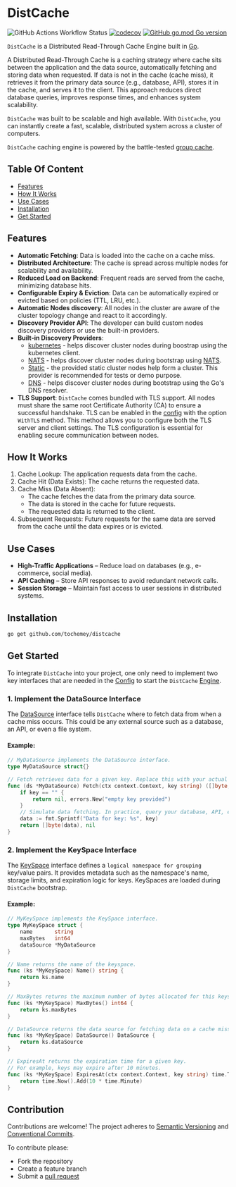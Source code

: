 # DistCache

![GitHub Actions Workflow Status](https://img.shields.io/github/actions/workflow/status/Tochemey/distcache/build.yml)
[![codecov](https://codecov.io/gh/Tochemey/distcache/graph/badge.svg?token=0eS0QphVUH)](https://codecov.io/gh/Tochemey/distcache)
[![GitHub go.mod Go version](https://badges.chse.dev/github/go-mod/go-version/Tochemey/distcache)](https://go.dev/doc/install)

`DistCache` is a Distributed Read-Through Cache Engine built in [Go](https://go.dev/).

A Distributed Read-Through Cache is a caching strategy where cache sits between the application and the data source,
automatically fetching and storing data when requested. If data is not in the cache (cache miss), it retrieves it from the primary data source (e.g., database, API), stores it
in the cache, and serves it to the client. This approach reduces direct database queries, improves response times, and enhances system scalability.

`DistCache` was built to be scalable and high available. With `DistCache`, you can instantly create a fast, scalable, distributed system across a cluster of computers.

`DistCache` caching engine is powered by the battle-tested [group cache](https://github.com/groupcache/groupcache-go).

## Table Of Content

- [Features](#features)
- [How It Works](#how-it-works)
- [Use Cases](#use-cases)
- [Installation](#installation)
- [Get Started](#get-started)

## Features

- **Automatic Fetching**: Data is loaded into the cache on a cache miss.
- **Distributed Architecture**: The cache is spread across multiple nodes for scalability and availability.
- **Reduced Load on Backend**: Frequent reads are served from the cache, minimizing database hits.
- **Configurable Expiry & Eviction**: Data can be automatically expired or evicted based on policies (TTL, LRU, etc.).
- **Automatic Nodes discovery**: All nodes in the cluster are aware of the cluster topology change and react to it
  accordingly.
- **Discovery Provider API**: The developer can build custom nodes discovery providers or use the built-in providers.
- **Built-in Discovery Providers**:
    - [kubernetes](./discovery/kubernetes/README.md) - helps discover cluster nodes during boostrap using the kubernetes client.
    - [NATS](./discovery/nats/README.md) - helps discover cluster nodes during bootstrap using [NATS](https://github.com/nats-io/nats.go).
    - [Static](./discovery/static/README.md) - the provided static cluster nodes help form a cluster. This provider is recommended for tests or demo purpose.
    - [DNS](./discovery/dnssd/README.md) - helps discover cluster nodes during bootstrap using the Go's DNS resolver.
- **TLS Support**: `DistCache` comes bundled with TLS support. All nodes must share the same root Certificate Authority (CA) to ensure a successful handshake.
  TLS can be enabled in the [config](./config.go) with the option `WithTLS` method. This method allows you to configure both the TLS server and client settings.
  The TLS configuration is essential for enabling secure communication between nodes.

## How It Works

1. Cache Lookup: The application requests data from the cache.
2. Cache Hit (Data Exists): The cache returns the requested data.
3. Cache Miss (Data Absent):
    - The cache fetches the data from the primary data source.
    - The data is stored in the cache for future requests.
    - The requested data is returned to the client.
4. Subsequent Requests: Future requests for the same data are served from the cache until the data expires or is
   evicted.

## Use Cases

- **High-Traffic Applications** – Reduce load on databases (e.g., e-commerce, social media).
- **API Caching** – Store API responses to avoid redundant network calls.
- **Session Storage** – Maintain fast access to user sessions in distributed systems.

## Installation

```bash
go get github.com/tochemey/distcache
```

## Get Started

To integrate `DistCache` into your project, one only need to implement two key interfaces that are needed in the [Config](./config.go) to start the `DistCache` [Engine](./engine.go).

### 1. Implement the DataSource Interface

The [DataSource](./datasource.go) interface tells `DistCache` where to fetch data from when a cache miss occurs. This could be any external source such as a database, an API, or even a file system.

#### Example:

````go
// MyDataSource implements the DataSource interface.
type MyDataSource struct{}

// Fetch retrieves data for a given key. Replace this with your actual data fetching logic.
func (ds *MyDataSource) Fetch(ctx context.Context, key string) ([]byte, error) {
	if key == "" {
		return nil, errors.New("empty key provided")
	}
	// Simulate data fetching. In practice, query your database, API, etc.
	data := fmt.Sprintf("Data for key: %s", key)
	return []byte(data), nil
}
````

### 2.  Implement the KeySpace Interface
The [KeySpace](./keyspace.go) interface defines a `logical namespace for grouping` key/value pairs. It provides metadata such as the namespace's name, storage limits, and expiration logic for keys.
KeySpaces are loaded during `DistCache` bootstrap. 

#### Example:

```go
// MyKeySpace implements the KeySpace interface.
type MyKeySpace struct {
	name       string
	maxBytes   int64
	dataSource *MyDataSource
}

// Name returns the name of the keyspace.
func (ks *MyKeySpace) Name() string {
	return ks.name
}

// MaxBytes returns the maximum number of bytes allocated for this keyspace.
func (ks *MyKeySpace) MaxBytes() int64 {
	return ks.maxBytes
}

// DataSource returns the data source for fetching data on a cache miss.
func (ks *MyKeySpace) DataSource() DataSource {
	return ks.dataSource
}

// ExpiresAt returns the expiration time for a given key.
// For example, keys may expire after 10 minutes.
func (ks *MyKeySpace) ExpiresAt(ctx context.Context, key string) time.Time {
	return time.Now().Add(10 * time.Minute)
}
```


## Contribution

Contributions are welcome!
The project adheres to [Semantic Versioning](https://semver.org)
and [Conventional Commits](https://www.conventionalcommits.org/en/v1.0.0/).

To contribute please:

- Fork the repository
- Create a feature branch
- Submit a [pull request](https://help.github.com/articles/using-pull-requests)
